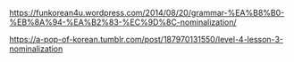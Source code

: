 https://funkorean4u.wordpress.com/2014/08/20/grammar-%EA%B8%B0-%EB%8A%94-%EA%B2%83-%EC%9D%8C-nominalization/

https://a-pop-of-korean.tumblr.com/post/187970131550/level-4-lesson-3-nominalization